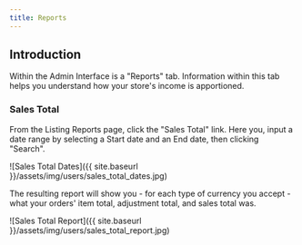```yaml
---
title: Reports
---
```


## Introduction

Within the Admin Interface is a "Reports" tab. Information within this tab helps you understand how your store's income is apportioned.

### Sales Total

From the Listing Reports page, click the "Sales Total" link. Here you, input a date range by selecting a Start date and an End date, then clicking "Search".

![Sales Total Dates]({{ site.baseurl }}/assets/img/users/sales_total_dates.jpg)

The resulting report will show you - for each type of currency you accept - what your orders' item total, adjustment total, and sales total was.

![Sales Total Report]({{ site.baseurl }}/assets/img/users/sales_total_report.jpg)
